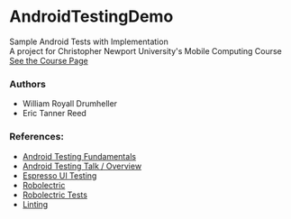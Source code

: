 # AndroidTestingDemo
Sample Android Tests with Implementation\
A project for Christopher Newport University's Mobile Computing Course\
[See the Course Page](https://cnuclasses.github.io/CPSC475/)

### Authors
- William Royall Drumheller
- Eric Tanner Reed

### References:
- [Android Testing Fundamentals](https://developer.android.com/training/testing/fundamentals)
- [Android Testing Talk / Overview](https://www.youtube.com/watch?v=pK7W5npkhho)
- [Espresso UI Testing](https://developer.android.com/training/testing/ui-testing/espresso-testing#java)
- [Robolectric](http://robolectric.org/)
- [Robolectric Tests](http://robolectric.org/writing-a-test/)
- [Linting](https://developer.android.com/studio/write/lint)

